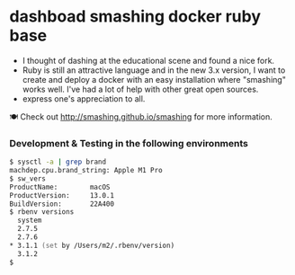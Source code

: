 # dashboad smashing docker ruby base
- I thought of dashing at the educational scene and found a nice fork.
- Ruby is still an attractive language and in the new 3.x version, I want to create and deploy a docker with an easy installation where "smashing" works well. I've had a lot of help with other great open sources.
- express one's appreciation to all.

🍽️ Check out http://smashing.github.io/smashing for more information.

### Development & Testing in the following environments
```zsh
$ sysctl -a | grep brand
machdep.cpu.brand_string: Apple M1 Pro
$ sw_vers
ProductName:		macOS
ProductVersion:		13.0.1
BuildVersion:		22A400
$ rbenv versions
  system
  2.7.5
  2.7.6
* 3.1.1 (set by /Users/m2/.rbenv/version)
  3.1.2
$
```